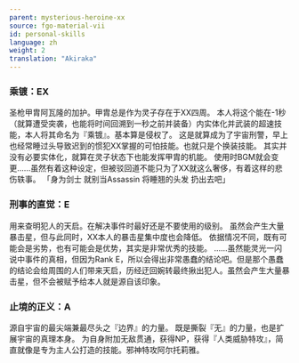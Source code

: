 ```yaml
---
parent: mysterious-heroine-xx
source: fgo-material-vii
id: personal-skills
language: zh
weight: 2
translation: "Akiraka"
---
```


### 乘镀：EX

圣枪甲胄阿瓦隆的加护。甲胄总是作为灵子存在于XX四周。
本人将这个能在-1秒（就算遭受突袭，也能将时间回溯到一秒之前并装备）内实体化并武装的超速技能，本人将其命名为『乘镀』。基本算是侵权了。
这是就算成为了宇宙刑警，早上也经常睡过头导致迟到的惯犯XX掌握的可怕技能。也就只是个换装技能。
其实并没有必要实体化，就算在灵子状态下也能发挥甲胄的机能。
使用时BGM就会变更……虽然有着这种设定，但被驳回道不能只为了XX就这么奢侈，有着这样的悲伤轶事。
「身为剑士 就别当Assassin 将睡翘的头发 扔出去吧」

### 刑事的直觉：E

用来查明犯人的天启。在解决事件时最好还是不要使用的级别。
虽然会产生大量暴击星，但与此同时，XX本人的暴击星集中度也会降低。
依据情况不同，既有可能会是劣势，也有可能会是优势，其实是非常优秀的技能。
……虽然能灵光一闪说中事件的真相，但因为Rank E，所以会得出非常愚蠢的结论吧。但是那个愚蠢的结论会给周围的人们带来天启，历经迂回婉转最终揪出犯人。虽然会产生大量暴击星，但不会被赋予给本人就是源自该印象。

### 止境的正义：A

源自宇宙的最尖端兼最尽头之『边界』的力量。
既是撕裂『无』的力量，也是扩展宇宙的真理本身。
为自身附加无敌贯通，获得NP，获得『人类威胁特攻』，简直就像是专为主人公打造的技能。邪神特攻阿尔托莉雅。

